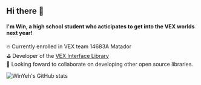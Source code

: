 ## Hi there 👋

#### I'm Win, a high school student who acticipates to get into the VEX worlds next year! 

🔥 Currently enrolled in VEX team 14683A Matador <br/>
⛳️ Developer of the [VEX Interface Library]() <br/>
👀 Looking foward to collaborate on developing other open source libraries.<br/>

<!-- Github stats from  github.com/anuraghazra/github-readme-stats -->

![WinYeh's GitHub stats](https://github-readme-stats.vercel.app/api?username=winyeh&show_icons=true&theme=dark)

<!-- Github stats from  github.com/anuraghazra/github-readme-stats -->
